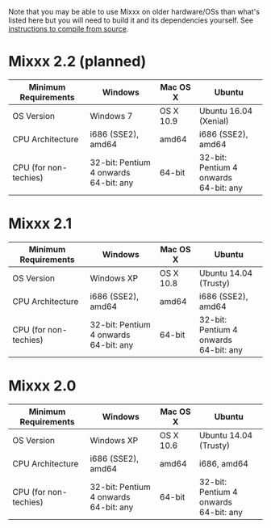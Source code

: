 Note that you may be able to use Mixxx on older hardware/OSs than what's
listed here but you will need to build it and its dependencies yourself.
See [instructions to compile from
source](start#compile_mixxx_from_source_code).

# Mixxx 2.2 (planned)

<table>
<thead>
<tr class="header">
<th>Minimum Requirements</th>
<th>Windows</th>
<th>Mac OS X</th>
<th>Ubuntu</th>
</tr>
</thead>
<tbody>
<tr class="odd">
<td>OS Version</td>
<td>Windows 7</td>
<td>OS X 10.9</td>
<td>Ubuntu 16.04 (Xenial)</td>
</tr>
<tr class="even">
<td>CPU Architecture</td>
<td>i686 (SSE2), amd64</td>
<td>amd64</td>
<td>i686 (SSE2), amd64</td>
</tr>
<tr class="odd">
<td>CPU (for non-techies)</td>
<td>32-bit: Pentium 4 onwards<br />
64-bit: any</td>
<td>64-bit</td>
<td>32-bit: Pentium 4 onwards<br />
64-bit: any</td>
</tr>
</tbody>
</table>

# Mixxx 2.1

<table>
<thead>
<tr class="header">
<th>Minimum Requirements</th>
<th>Windows</th>
<th>Mac OS X</th>
<th>Ubuntu</th>
</tr>
</thead>
<tbody>
<tr class="odd">
<td>OS Version</td>
<td>Windows XP</td>
<td>OS X 10.8</td>
<td>Ubuntu 14.04 (Trusty)</td>
</tr>
<tr class="even">
<td>CPU Architecture</td>
<td>i686 (SSE2), amd64</td>
<td>amd64</td>
<td>i686 (SSE2), amd64</td>
</tr>
<tr class="odd">
<td>CPU (for non-techies)</td>
<td>32-bit: Pentium 4 onwards<br />
64-bit: any</td>
<td>64-bit</td>
<td>32-bit: Pentium 4 onwards<br />
64-bit: any</td>
</tr>
</tbody>
</table>

# Mixxx 2.0

<table>
<thead>
<tr class="header">
<th>Minimum Requirements</th>
<th>Windows</th>
<th>Mac OS X</th>
<th>Ubuntu</th>
</tr>
</thead>
<tbody>
<tr class="odd">
<td>OS Version</td>
<td>Windows XP</td>
<td>OS X 10.6</td>
<td>Ubuntu 14.04 (Trusty)</td>
</tr>
<tr class="even">
<td>CPU Architecture</td>
<td>i686 (SSE2), amd64</td>
<td>amd64</td>
<td>i686, amd64</td>
</tr>
<tr class="odd">
<td>CPU (for non-techies)</td>
<td>32-bit: Pentium 4 onwards<br />
64-bit: any</td>
<td>64-bit</td>
<td>32-bit: Pentium 4 onwards<br />
64-bit: any</td>
</tr>
</tbody>
</table>
